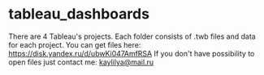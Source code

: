 # tableau_dashboards
There are 4 Tableau's projects. Each folder consists of .twb files and data for each project.
You can get files here: https://disk.yandex.ru/d/ubwKi047AmfRSA
If you don't have possibility to open files just contact me: kaylilya@mail.ru
